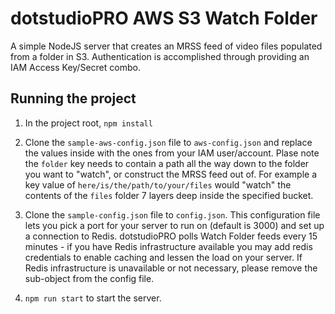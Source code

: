 # dotstudioPRO AWS S3 Watch Folder

A simple NodeJS server that creates an MRSS feed of video files populated from a folder in S3. Authentication is accomplished through providing an IAM Access Key/Secret combo.

## Running the project

1. In the project root, `npm install`

2. Clone the `sample-aws-config.json` file to `aws-config.json` and replace the values inside with the ones from your IAM user/account. Plase note the `folder` key needs to contain a path all the way down to the folder you want to "watch", or construct the MRSS feed out of. For example a key value of `here/is/the/path/to/your/files` would "watch" the contents of the `files` folder 7 layers deep inside the specified bucket.

3. Clone the `sample-config.json` file to `config.json`. This configuration file lets you pick a port for your server to run on (default is 3000) and set up a connection to Redis. dotstudioPRO polls Watch Folder feeds every 15 minutes - if you have Redis infrastructure available you may add redis credentials to enable caching and lessen the load on your server. If Redis infrastructure is unavailable or not necessary, please remove the sub-object from the config file.

4. `npm run start` to start the server.
